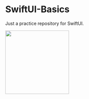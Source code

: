 # SwiftUI-Basics
Just a practice repository for SwiftUI.

<img src="https://github.com/dineshnagarajandev/SwiftUI-Basics/blob/master/SwiftUI-Basics/Screenshots/HomeScreen.png" width="200">
